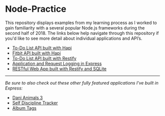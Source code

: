 # Node-Practice

This repository displays examples from my learning process as I worked to gain familiarity with a several popular Node.js frameworks during the second half of 2018. The links below help navigate through this repository if you'd like to see more detail about individual applications and API’s. 

* [To-Do List API built with Hapi](https://github.com/jhunschejones/Node-Practice/tree/master/Hapi-To-Do)
* [Fitbit API built with Hapi](https://github.com/jhunschejones/Node-Practice/tree/master/Hapi-Fitbit)
* [To-Do List API built with Restify](https://github.com/jhunschejones/Node-Practice/tree/master/Restify-To-Do)
* [Application and Request Logging in Express](https://github.com/jhunschejones/Node-Practice/tree/master/Rock-Paper-Scissors-Express)
* [RESTful Web App built with Restify and SQLite](https://github.com/jhunschejones/Node-Practice/tree/master/SQLite-Node)

---

*Be sure to also check out these other fully featured applications I've built in Express:*
* [Dani Animals 3](https://github.com/jhunschejones/Dani-Animals-3)
* [Self Discipline Tracker](https://github.com/jhunschejones/Self-Discipline-Tracker) 
* [Album Tags](https://github.com/jhunschejones/Album-Tags)
